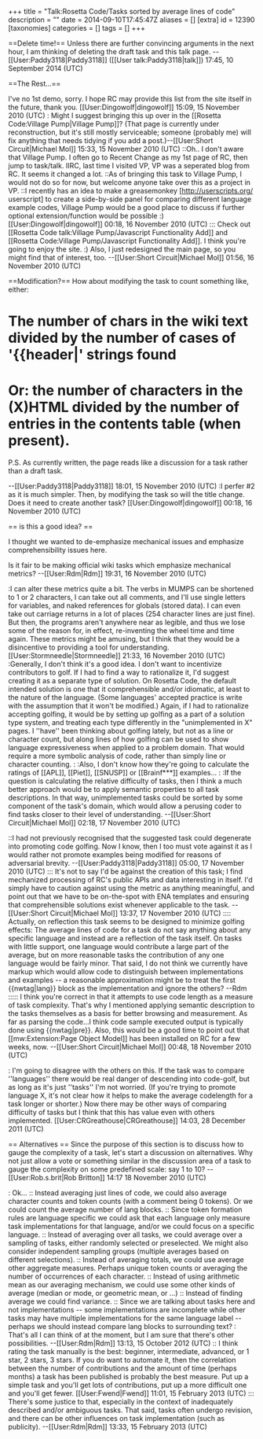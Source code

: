 +++
title = "Talk:Rosetta Code/Tasks sorted by average lines of code"
description = ""
date = 2014-09-10T17:45:47Z
aliases = []
[extra]
id = 12390
[taxonomies]
categories = []
tags = []
+++

==Delete time!==
Unless there are further convincing arguments in the next hour, I am thinking of deleting the draft task and this talk page. --[[User:Paddy3118|Paddy3118]] ([[User talk:Paddy3118|talk]]) 17:45, 10 September 2014 (UTC)

==The Rest...==

I've no 1st demo, sorry. I hope RC may provide this list from the site itself in the future, thank you. [[User:Dingowolf|dingowolf]] 15:09, 15 November 2010 (UTC)
: Might I suggest bringing this up over in the [[Rosetta Code:Village Pump|Village Pump]]? (That page is currently under reconstruction, but it's still mostly serviceable; someone (probably me) will fix anything that needs tidying if you add a post.)--[[User:Short Circuit|Michael Mol]] 15:33, 15 November 2010 (UTC)
::Oh.. I don't aware that Village Pump. I often go to Recent Change as my 1st page of RC, then jump to task/talk. IIRC, last time I visited VP, VP was a seperated blog from RC. It seems it changed a lot.
::As of bringing this task to Village Pump, I would not do so for now, but welcome anyone take over this as a project in VP. 
::I recently has an idea to make a greasemonkey [http://userscripts.org/ userscript] to create a side-by-side panel for comparing different language example codes, Village Pump would be a good place to discuss if further optional extension/function would be possible :) [[User:Dingowolf|dingowolf]] 00:18, 16 November 2010 (UTC)
::: Check out [[Rosetta Code talk:Village Pump/Javascript Functionality Add]] and [[Rosetta Code:Village Pump/Javascript Functionality Add]]. I think you're going to enjoy the site. :) Also, I just redesigned the main page, so you might find that of interest, too. --[[User:Short Circuit|Michael Mol]] 01:56, 16 November 2010 (UTC)

==Modification?==
How about modifying the task to count something like, either:
# The number of chars in the wiki text divided by the number of cases of '{{header|' strings found
# Or: the number of characters in the (X)HTML divided by the number of entries in the contents table (when present).

P.S. As currently written, the page reads like a discussion for a task rather than a draft task.

--[[User:Paddy3118|Paddy3118]] 18:01, 15 November 2010 (UTC)
:I perfer #2 as it is much simpler. Then, by modifying the task so will the title change. Does it need to create another task? [[User:Dingowolf|dingowolf]] 00:18, 16 November 2010 (UTC)

== is this a good idea? ==

I thought we wanted to de-emphasize mechanical issues and emphasize comprehensibility issues here.

Is it fair to be making official wiki tasks which emphasize mechanical metrics?  --[[User:Rdm|Rdm]] 19:31, 16 November 2010 (UTC)

:I can alter these metrics quite a bit. The verbs in MUMPS can be shortened to 1 or 2 characters, I can take out all comments, and I'll use single letters for variables, and naked references for globals (stored data). I can even take out carriage returns in a lot of places (254 character lines are just fine). But then, the programs aren't anywhere near as legible, and thus we lose some of the reason for, in effect, re-inventing the wheel time and time again. These metrics might be amusing, but I think that they would be a disincentive to providing a tool for understanding. [[User:Stormneedle|Stormneedle]] 21:33, 16 November 2010 (UTC)
:Generally, I don't think it's a good idea. I don't want to incentivize contributors to golf. If I had to find a way to rationalize it, I'd suggest creating it as a separate type of solution. On Rosetta Code, the default intended solution is one that it comprehensible and/or idiomatic, at least to the nature of the language. (Some languages' accepted practice is write with the assumption that it won't be modified.) Again, if I had to rationalize accepting golfing, it would be by setting up golfing as a part of a solution type system, and treating each type differently in the "unimplemented in X" pages. I ''have'' been thinking about golfing lately, but not as a line or character count, but along lines of how golfing can be used to show language expressiveness when applied to a problem domain. That would require a more symbolic analysis of code, rather than simply line or character counting.
:
:Also, I don't know how they're going to calculate the ratings of [[APL]], [[Piet]], [[SNUSP]] or [[Brainf***]] examples...
:
:If the question is calculating the relative difficulty of tasks, then I think a much better approach would be to apply semantic properties to all task descriptions. In that way, unimplemented tasks could be sorted by some component of the task's domain, which would allow a perusing coder to find tasks closer to their level of understanding. --[[User:Short Circuit|Michael Mol]] 02:18, 17 November 2010 (UTC)

::I had not previously recognised that the suggested task could degenerate into promoting code golfing. Now I know, then I too must vote against it as I would rather not promote examples being modified for reasons of adversarial brevity. --[[User:Paddy3118|Paddy3118]] 05:00, 17 November 2010 (UTC)
::: It's not to say I'd be against the creation of this task; I find mechanized processing of RC's public APIs and data interesting in itself. I'd simply have to caution against using the metric as anything meaningful, and point out that we have to be on-the-spot with ENA templates and ensuring that comprehensible solutions exist whenever applicable to the task. --[[User:Short Circuit|Michael Mol]] 13:37, 17 November 2010 (UTC)
:::: Actually, on reflection this task seems to be designed to minimize golfing effects:  The average lines of code for a task do not say anything about any specific language and instead are a reflection of the task itself.  On tasks with little support, one language would contribute a large part of the average, but on more reasonable tasks the contribution of any one language would be fairly minor.  That said, I do not think we currently have markup which would allow code to distinguish between implementations and examples -- a reasonable approximation might be to treat the first {{nwtag|lang}} block as the implementation and ignore the others?  --Rdm
::::: I think you're correct in that it attempts to use code length as a measure of task complexity. That's why I mentioned applying semantic description to the tasks themselves as a basis for better browsing and measurement.  As far as parsing the code...I think code sample executed output is typically done using {{nwtag|pre}}. Also, this would be a good time to point out that [[mw:Extension:Page Object Model]] has been installed on RC for a few weeks, now. --[[User:Short Circuit|Michael Mol]] 00:48, 18 November 2010 (UTC)

: I'm going to disagree with the others on this.  If the task was to compare ''languages'' there would be real danger of descending into code-golf, but as long as it's just ''tasks'' I'm not worried.  (If you're trying to promote language X, it's not clear how it helps to make the average codelength for a task longer or shorter.)  Now there may be other ways of comparing difficulty of tasks but I think that this has value even with others implemented. [[User:CRGreathouse|CRGreathouse]] 14:03, 28 December 2011 (UTC)

== Alternatives ==
Since the purpose of this section is to discuss how to gauge the complexity of a task, let's start a discussion on alternatives. Why not just allow a vote or something similar in the discussion area of a task to gauge the complexity on some predefined scale: say 1 to 10? --[[User:Rob.s.brit|Rob Britton]] 14:17 18 November 2010 (UTC)

: Ok...
::  Instead averaging just lines of code, we could also average character counts and token counts (with a comment being 0 tokens).  Or we could count the average number of lang blocks.
::  Since token formation rules are language specific we could ask that each language only measure task implementations for that language, and/or we could focus on a specific language.
::  Instead of averaging over all tasks, we could average over a sampling of tasks, either randomly selected or preselected.  We might also consider independent sampling groups (multiple averages based on different selections).
::  Instead of averaging totals, we could use average other aggregate measures.  Perhaps unique token counts or averaging the number of occurrences of each character.
::  Instead of using arithmetic mean as our averaging mechanism, we could use some other kinds of average (median or mode, or geometric mean, or ...)
::  Instead of finding average we could find variance.
::  Since we are talking about tasks here and not implementations -- some implementations are incomplete while other tasks may have multiple implementations for the same language label -- perhaps we should instead compare lang blocks to surrounding text?
: That's all I can think of at the moment, but I am sure that there's other possibilities. --[[User:Rdm|Rdm]] 13:13, 15 October 2012 (UTC)
:: I think rating the task manually is the best: beginner, intermediate, advanced, or 1 star, 2 stars, 3 stars. If you do want to automate it, then the correlation between the number of contributions and the amount of time (perhaps months) a task has been published is probably the best measure. Put up a simple task and you'll get lots of contributions, put up a more difficult one and you'll get fewer. [[User:Fwend|Fwend]] 11:01, 15 February 2013 (UTC)
::: There's some justice to that, especially in the context of inadequately described and/or ambiguous tasks. That said, tasks often undergo revision, and there can be other influences on task implementation (such as publicity). --[[User:Rdm|Rdm]] 13:33, 15 February 2013 (UTC)
